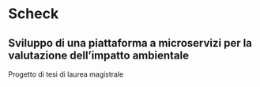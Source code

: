 # Scheck
## Sviluppo di una piattaforma a microservizi per la valutazione dell’impatto ambientale
Progetto di tesi di laurea magistrale
